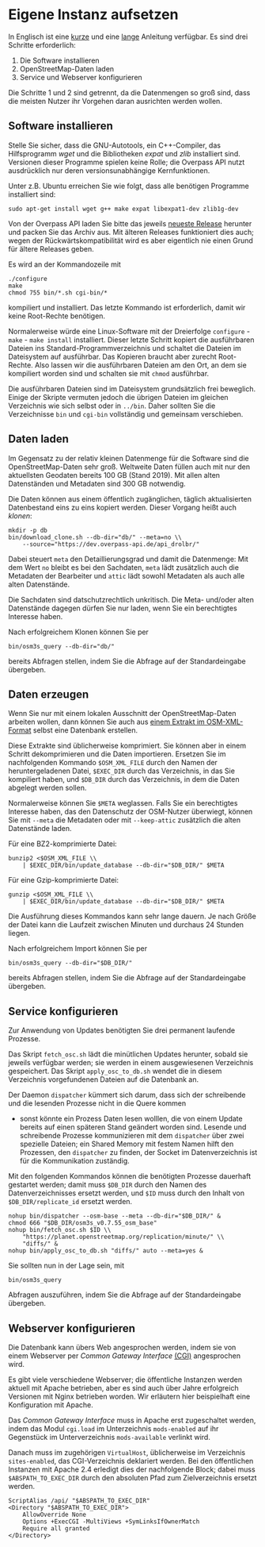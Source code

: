 Eigene Instanz aufsetzen
========================

In Englisch ist eine [kurze](https://overpass-api.de/no_fills.html) und eine [lange](https://overpass-api.de/full_installation.html) Anleitung verfügbar.
Es sind drei Schritte erforderlich:

1. Die Software installieren
2. OpenStreetMap-Daten laden
3. Service und Webserver konfigurieren

Die Schritte 1 und 2 sind getrennt,
da die Datenmengen so groß sind,
dass die meisten Nutzer ihr Vorgehen daran ausrichten werden wollen.

## Software installieren

Stelle Sie sicher, dass die GNU-Autotools, ein C++-Compiler, das Hilfsprogramm _wget_ und die Bibliotheken _expat_ und _zlib_ installiert sind.
Versionen dieser Programme spielen keine Rolle;
die Overpass API nutzt ausdrücklich nur deren versionsunabhängige Kernfunktionen.

Unter z.B. Ubuntu erreichen Sie wie folgt, dass alle benötigen Programme installiert sind:

    sudo apt-get install wget g++ make expat libexpat1-dev zlib1g-dev

Von der Overpass API laden Sie bitte das jeweils [neueste Release](https://dev.overpass-api.de/releases/) herunter
und packen Sie das Archiv aus.
Mit älteren Releases funktioniert dies auch;
wegen der Rückwärtskompatibilität wird es aber eigentlich nie einen Grund für ältere Releases geben.

Es wird an der Kommandozeile mit

    ./configure
    make
    chmod 755 bin/*.sh cgi-bin/*

kompiliert und installiert.
Das letzte Kommando ist erforderlich,
damit wir keine Root-Rechte benötigen.

Normalerweise würde eine Linux-Software mit der Dreierfolge ``configure`` - ``make`` - ``make install`` installiert.
Dieser letzte Schritt kopiert die ausführbaren Dateien ins Standard-Programmverzeichnis
und schaltet die Dateien im Dateisystem auf ausführbar.
Das Kopieren braucht aber zurecht Root-Rechte.
Also lassen wir die ausführbaren Dateien am den Ort,
an dem sie kompiliert worden sind
und schalten sie mit ``chmod`` ausführbar.

Die ausführbaren Dateien sind im Dateisystem grundsätzlich frei beweglich.
Einige der Skripte vermuten jedoch die übrigen Dateien im gleichen Verzeichnis wie sich selbst oder in ``../bin``.
Daher sollten Sie die Verzeichnisse ``bin`` und ``cgi-bin`` vollständig und gemeinsam verschieben.

## Daten laden

Im Gegensatz zu der relativ kleinen Datenmenge für die Software sind die OpenStreetMap-Daten sehr groß.
Weltweite Daten füllen auch mit nur den aktuellsten Geodaten bereits 100 GB (Stand 2019).
Mit allen alten Datenständen und Metadaten sind 300 GB notwendig.

Die Daten können aus einem öffentlich zugänglichen, täglich aktualisierten Datenbestand eins zu eins kopiert werden.
Dieser Vorgang heißt auch _klonen_:

    mkdir -p db
    bin/download_clone.sh --db-dir="db/" --meta=no \\
        --source="https://dev.overpass-api.de/api_drolbr/"

Dabei steuert ``meta`` den Detaillierungsgrad und damit die Datenmenge:
Mit dem Wert ``no`` bleibt es bei den Sachdaten,
``meta`` lädt zusätzlich auch die Metadaten der Bearbeiter
und ``attic`` lädt sowohl Metadaten als auch alle alten Datenstände.

Die Sachdaten sind datschutzrechtlich unkritisch.
Die Meta- und/oder alten Datenstände dagegen dürfen Sie nur laden,
wenn Sie ein berechtigtes Interesse haben.

Nach erfolgreichem Klonen können Sie per

    bin/osm3s_query --db-dir="db/"

bereits Abfragen stellen, indem Sie die Abfrage auf der Standardeingabe übergeben.

## Daten erzeugen

Wenn Sie nur mit einem lokalen Ausschnitt der OpenStreetMap-Daten arbeiten wollen,
dann können Sie auch aus [einem Extrakt im OSM-XML-Format](https://download.geofabrik.de) selbst eine Datenbank erstellen.

Diese Extrakte sind üblicherweise komprimiert.
Sie können aber in einem Schritt dekomprimieren und die Daten importieren.
Ersetzen Sie im nachfolgenden Kommando ``$OSM_XML_FILE`` durch den Namen der heruntergeladenen Datei,
``$EXEC_DIR`` durch das Verzeichnis, in das Sie kompiliert haben,
und ``$DB_DIR`` durch das Verzeichnis, in dem die Daten abgelegt werden sollen.

Normalerweise können Sie ``$META`` weglassen.
Falls Sie ein berechtigtes Interesse haben, das den Datenschutz der OSM-Nutzer überwiegt,
können Sie mit ``--meta`` die Metadaten oder mit ``--keep-attic`` zusätzlich die alten Datenstände laden.

Für eine BZ2-komprimierte Datei:

    bunzip2 <$OSM_XML_FILE \\
        | $EXEC_DIR/bin/update_database --db-dir="$DB_DIR/" $META

Für eine Gzip-komprimierte Datei:

    gunzip <$OSM_XML_FILE \\
        | $EXEC_DIR/bin/update_database --db-dir="$DB_DIR/" $META

Die Ausführung dieses Kommandos kann sehr lange dauern.
Je nach Größe der Datei kann die Laufzeit zwischen Minuten und durchaus 24 Stunden liegen.

Nach erfolgreichem Import können Sie per

    bin/osm3s_query --db-dir="$DB_DIR/"

bereits Abfragen stellen, indem Sie die Abfrage auf der Standardeingabe übergeben.

## Service konfigurieren

Zur Anwendung von Updates benötigten Sie drei permanent laufende Prozesse.

Das Skript ``fetch_osc.sh`` lädt die minütlichen Updates herunter,
sobald sie jeweils verfügbar werden;
sie werden in einem ausgewiesenen Verzeichnis gespeichert.
Das Skript ``apply_osc_to_db.sh`` wendet die in diesem Verzeichnis vorgefundenen Dateien auf die Datenbank an.

Der Daemon ``dispatcher`` kümmert sich darum,
dass sich der schreibende und die lesenden Prozesse nicht in die Quere kommen
- sonst könnte ein Prozess Daten lesen wolllen,
die von einem Update bereits auf einen späteren Stand geändert worden sind.
Lesende und schreibende Prozesse kommunizieren mit dem ``dispatcher`` über zwei spezielle Dateien;
ein Shared Memory mit festem Namen hilft den Prozessen, den ``dispatcher`` zu finden,
der Socket im Datenverzeichnis ist für die Kommunikation zuständig.

Mit den folgenden Kommandos können die benötigten Prozesse dauerhaft gestartet werden;
damit muss ``$DB_DIR`` durch den Namen des Datenverzeichnisses ersetzt werden,
und ``$ID`` muss durch den Inhalt von ``$DB_DIR/replicate_id`` ersetzt werden.

    nohup bin/dispatcher --osm-base --meta --db-dir="$DB_DIR/" &
    chmod 666 "$DB_DIR/osm3s_v0.7.55_osm_base"
    nohup bin/fetch_osc.sh $ID \\
        "https://planet.openstreetmap.org/replication/minute/" \\
        "diffs/" &
    nohup bin/apply_osc_to_db.sh "diffs/" auto --meta=yes &


Sie sollten nun in der Lage sein, mit

    bin/osm3s_query

Abfragen auszuführen, indem Sie die Abfrage auf der Standardeingabe übergeben.

## Webserver konfigurieren

Die Datenbank kann übers Web angesprochen werden,
indem sie von einem Webserver per _Common Gateway Interface_ [(CGI)](https://de.wikipedia.org/wiki/Common_Gateway_Interface) angesprochen wird.

Es gibt viele verschiedene Webserver;
die öffentliche Instanzen werden aktuell mit Apache betrieben,
aber es sind auch über Jahre erfolgreich Versionen mit Nginx betrieben worden.
Wir erläutern hier beispielhaft eine Konfiguration mit Apache.

Das _Common Gateway Interface_ muss in Apache erst zugeschaltet werden,
indem das Modul ``cgi.load`` im Unterzeichnis ``mods-enabled`` auf ihr Gegenstück im Unterverzeichnis ``mods-available`` verlinkt wird.

Danach muss im zugehörigen ``VirtualHost``,
üblicherweise im Verzeichnis ``sites-enabled``,
das CGI-Verzeichnis deklariert werden.
Bei den öffentlichen Instanzen mit Apache 2.4 erledigt dies der nachfolgende Block;
dabei muss ``$ABSPATH_TO_EXEC_DIR`` durch den absoluten Pfad zum Zielverzeichnis ersetzt werden.

    ScriptAlias /api/ "$ABSPATH_TO_EXEC_DIR"
    <Directory "$ABSPATH_TO_EXEC_DIR">
        AllowOverride None
        Options +ExecCGI -MultiViews +SymLinksIfOwnerMatch
        Require all granted
    </Directory>
